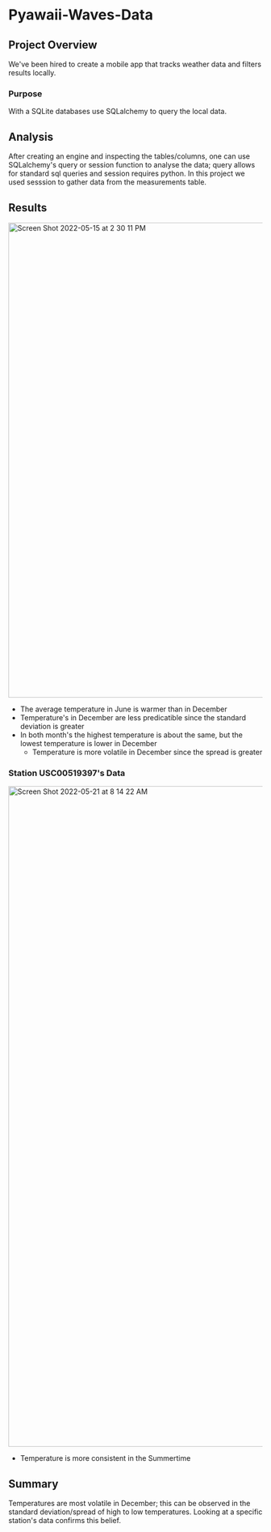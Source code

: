 # Pyawaii-Waves-Data
## Project Overview
We've been hired to create a mobile app that tracks weather data and filters results locally. 

### Purpose
With a SQLite databases use SQLalchemy to query the local data.

## Analysis
After creating an engine and inspecting the tables/columns, one can use SQLalchemy's query or session function to analyse the data; query allows for standard sql queries and session requires python. In this project we used sesssion to gather data from the measurements table.

## Results
<img width="939" alt="Screen Shot 2022-05-15 at 2 30 11 PM" src="https://user-images.githubusercontent.com/79609464/168492642-6c57d3be-2c78-4070-a6e3-3e22382d9c17.png">

- The average temperature in June is warmer than in December
- Temperature's in December are less predicatible since the standard deviation is greater
- In both month's the highest temperature is about the same, but the lowest temperature is lower in December
  - Temperature is more volatile in December since the spread is greater

### Station USC00519397's Data
<img width="1306" alt="Screen Shot 2022-05-21 at 8 14 22 AM" src="https://user-images.githubusercontent.com/79609464/169655552-ae29fe15-495b-495b-82ce-88b89c3483bb.png">

- Temperature is more consistent in the Summertime

## Summary
Temperatures are most volatile in December; this can be observed in the standard deviation/spread of high to low temperatures. Looking at a specific station's data confirms this belief.
